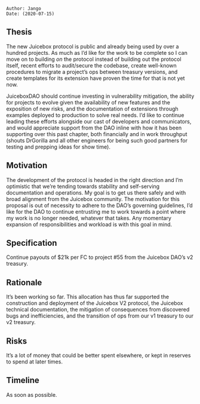 
 
```plain text
Author: Jango
Date: (2020-07-15)
```

## Thesis

The new Juicebox protocol is public and already being used by over a hundred projects. As much as I’d like for the work to be complete so I can move on to building _on_ the protocol instead of building out the protocol itself, recent efforts to audit/secure the codebase, create well-known procedures to migrate a project’s ops between treasury versions, and create templates for its extension have proven the time for that is not yet now. 

JuiceboxDAO should continue investing in vulnerability mitigation, the ability for projects to evolve given the availability of new features and the exposition of new risks, and the documentation of extensions through examples deployed to production to solve real needs. I’d like to continue leading these efforts alongside our cast of developers and communicators, and would appreciate support from the DAO inline with how it has been supporting over this past chapter, both financially and in work throughput (shouts DrGorilla and all other engineers for being such good partners for testing and prepping ideas for show time).

## Motivation

The development of the protocol is headed in the right direction and I’m optimistic that we’re tending towards stability and self-serving documentation and operations. My goal is to get us there safely and with broad alignment from the Juicebox community. The motivation for this proposal is out of necessity to adhere to the DAO’s governing guidelines, I’d like for the DAO to continue entrusting me to work towards a point where my work is no longer needed, whatever that takes. Any momentary expansion of responsibilities and workload is with this goal in mind.

## Specification

Continue payouts of $21k per FC to project #55 from the Juicebox DAO’s v2 treasury.

## Rationale

It’s been working so far. This allocation has thus far supported the construction and deployment of the Juicebox V2 protocol, the Juicebox technical documentation, the mitigation of consequences from discovered bugs and inefficiencies, and the transition of ops from our v1 treasury to our v2 treasury. 

## Risks

It’s a lot of money that could be better spent elsewhere, or kept in reserves to spend at later times.

## Timeline

As soon as possible.
